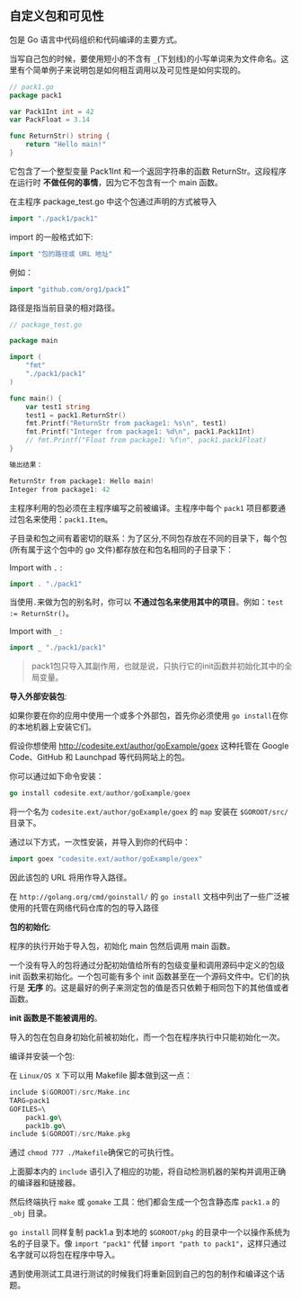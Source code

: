 ## 自定义包和可见性

包是 Go 语言中代码组织和代码编译的主要方式。

当写自己包的时候，要使用短小的不含有 `_`(下划线)的小写单词来为文件命名。这里有个简单例子来说明包是如何相互调用以及可见性是如何实现的。

```go
// pack1.go
package pack1

var Pack1Int int = 42
var PackFloat = 3.14

func ReturnStr() string {
	return "Hello main!"
}
```

它包含了一个整型变量 Pack1Int 和一个返回字符串的函数 ReturnStr。这段程序在运行时 __不做任何的事情__，因为它不包含有一个 main 函数。

在主程序 package_test.go 中这个包通过声明的方式被导入

```go
import "./pack1/pack1"
```

import 的一般格式如下:


```go
import "包的路径或 URL 地址" 
```

例如：

```go
import "github.com/org1/pack1”
```

路径是指当前目录的相对路径。

```go
// package_test.go

package main

import (
	"fmt"
	"./pack1/pack1"
)

func main() {
	var test1 string
	test1 = pack1.ReturnStr()
	fmt.Printf("ReturnStr from package1: %s\n", test1)
	fmt.Printf("Integer from package1: %d\n", pack1.Pack1Int)
	// fmt.Printf("Float from package1: %f\n", pack1.pack1Float)
}

输出结果：

ReturnStr from package1: Hello main!
Integer from package1: 42

```

主程序利用的包必须在主程序编写之前被编译。主程序中每个 `pack1` 项目都要通过包名来使用：`pack1.Item`。

子目录和包之间有着密切的联系：为了区分,不同包存放在不同的目录下，每个包(所有属于这个包中的 go 文件)都存放在和包名相同的子目录下：

Import with `.` :

```go
import . "./pack1"
```

当使用`.`来做为包的别名时，你可以 __不通过包名来使用其中的项目__。例如：`test := ReturnStr()`。

Import with `_` :

```go
import _ "./pack1/pack1"
```

>pack1包只导入其副作用，也就是说，只执行它的init函数并初始化其中的全局变量。

__导入外部安装包__:

如果你要在你的应用中使用一个或多个外部包，首先你必须使用 `go install`在你的本地机器上安装它们。

假设你想使用 http://codesite.ext/author/goExample/goex 这种托管在 Google Code、GitHub 和 Launchpad 等代码网站上的包。

你可以通过如下命令安装：

```go
go install codesite.ext/author/goExample/goex
```

将一个名为 `codesite.ext/author/goExample/goex` 的 `map` 安装在 `$GOROOT/src/` 目录下。

通过以下方式，一次性安装，并导入到你的代码中：


```go
import goex "codesite.ext/author/goExample/goex"
```

因此该包的 URL 将用作导入路径。

在 `http://golang.org/cmd/goinstall/` 的 `go install` 文档中列出了一些广泛被使用的托管在网络代码仓库的包的导入路径

__包的初始化__:

程序的执行开始于导入包，初始化 main 包然后调用 main 函数。

一个没有导入的包将通过分配初始值给所有的包级变量和调用源码中定义的包级 init 函数来初始化。一个包可能有多个 init 函数甚至在一个源码文件中。它们的执行是 __无序__ 的。这是最好的例子来测定包的值是否只依赖于相同包下的其他值或者函数。

__init 函数是不能被调用的__。

导入的包在包自身初始化前被初始化，而一个包在程序执行中只能初始化一次。

编译并安装一个包:

在 `Linux/OS X` 下可以用 Makefile 脚本做到这一点：

```go
include $(GOROOT)/src/Make.inc
TARG=pack1
GOFILES=\
 	pack1.go\
 	pack1b.go\
include $(GOROOT)/src/Make.pkg
```

通过 `chmod 777 ./Makefile`确保它的可执行性。

上面脚本内的 `include` 语引入了相应的功能，将自动检测机器的架构并调用正确的编译器和链接器。

然后终端执行 `make` 或 `gomake` 工具：他们都会生成一个包含静态库 `pack1.a` 的 `_obj` 目录。

`go install` 同样复制 pack1.a 到本地的 `$GOROOT/pkg` 的目录中一个以操作系统为名的子目录下。像 `import "pack1"` 代替 `import "path to pack1"`，这样只通过名字就可以将包在程序中导入。

遇到使用测试工具进行测试的时候我们将重新回到自己的包的制作和编译这个话题。


